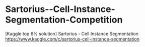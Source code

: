 # Sartorius--Cell-Instance-Segmentation-Competition
[Kaggle top 6% solution] Sartorius - Cell Instance Segmentation https://www.kaggle.com/c/sartorius-cell-instance-segmentation
